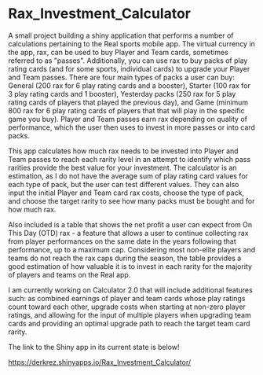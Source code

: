 # Rax_Investment_Calculator

A small project building a shiny application that performs a number of calculations pertaining to the Real sports mobile app. The virtual currency in the app, rax, can be used to buy Player and Team cards, sometimes referred to as "passes". Additionally, you can use rax to buy packs of play rating cards (and for some sports, individual cards) to upgrade your Player and Team passes. There are four main types of packs a user can buy: General (200 rax for 6 play rating cards and a booster), Starter (100 rax for 3 play rating cards and 1 booster), Yesterday packs (250 rax for 5 play rating cards of players that played the previous day), and Game (minimum 800 rax for 6 play rating cards of players that that will play in the specific game you buy). Player and Team passes earn rax depending on quality of performance, which the user then uses to invest in more passes or into card packs.

This app calculates how much rax needs to be invested into Player and Team passes to reach each rarity level in an attempt to identify which pass rarities provide the best value for your investment. The calculator is an estimation, as I do not have the average sum of play rating card values for each type of pack, but the user can test different values. They can also input the initial Player and Team card rax costs, choose the type of pack, and choose the target rarity to see how many packs must be bought and for how much rax. 

Also included is a table that shows the net profit a user can expect from On This Day (OTD) rax -  a feature that allows a user to continue collecting rax from player performances on the same date in the years following that performance, up to a maximum cap. Considering most non-elite players and teams do not reach the rax caps during the season, the table provides a good estimation of how valuable it is to invest in each rarity for the majority of players and teams on the Real app.

I am currently working on Calculator 2.0 that will include additional features such: as combined earnings of player and team cards whose play ratings count toward each other, upgrade costs when starting at non-zero player ratings, and allowing for the input of multiple players when upgrading team cards and providing an optimal upgrade path to reach the target team card rarity.

The link to the Shiny app in its current state is below!

https://derkrez.shinyapps.io/Rax_Investment_Calculator/
